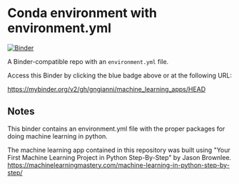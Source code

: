 # Conda environment with environment.yml

[![Binder](http://mybinder.org/badge_logo.svg)](https://mybinder.org/v2/gh/gngianni/machine_learning_apps/python_machine_learning)

A Binder-compatible repo with an `environment.yml` file.

Access this Binder by clicking the blue badge above or at the following URL:

https://mybinder.org/v2/gh/gngianni/machine_learning_apps/HEAD

## Notes
This binder contains an environment.yml file with the proper packages for doing machine learning in python. 

The machine learning app contained in this repository was built using "Your First Machine Learning Project in Python Step-By-Step" by Jason Brownlee.
https://machinelearningmastery.com/machine-learning-in-python-step-by-step/
